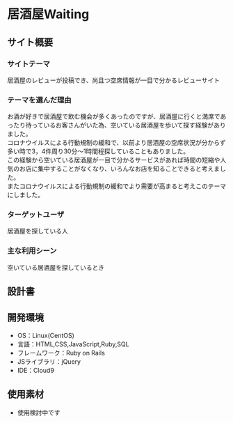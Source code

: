 # 居酒屋Waiting

## サイト概要
### サイトテーマ
居酒屋のレビューが投稿でき、尚且つ空席情報が一目で分かるレビューサイト

### テーマを選んだ理由
お酒が好きで居酒屋で飲む機会が多くあったのですが、居酒屋に行くと満席であったり待っているお客さんがいた為、空いている居酒屋を歩いて探す経験がありました。<br>
コロナウイルスによる行動規制の緩和で、以前より居酒屋の空席状況が分からず多い時で3，4件周り30分～1時間程探していることもありました。<br>
この経験から空いている居酒屋が一目で分かるサービスがあれば時間の短縮や人気のお店に集中することがなくなり、いろんなお店を知ることできると考えました。<br>
またコロナウイルスによる行動規制の緩和でより需要が高まると考えこのテーマにしました。

### ターゲットユーザ
居酒屋を探している人

### 主な利用シーン
空いている居酒屋を探しているとき

## 設計書


## 開発環境
- OS：Linux(CentOS)
- 言語：HTML,CSS,JavaScript,Ruby,SQL
- フレームワーク：Ruby on Rails
- JSライブラリ：jQuery
- IDE：Cloud9

## 使用素材
- 使用検討中です